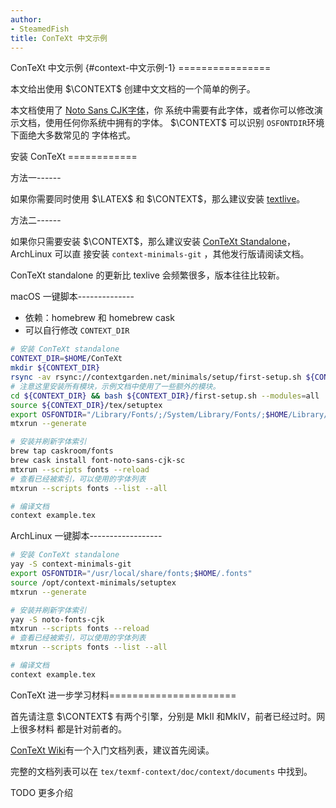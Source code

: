 ```yaml
---
author:
- SteamedFish
title: ConTeXt 中文示例
---
```


ConTeXt 中文示例 {#context-中文示例-1} ================

本文给出使用 $\CONTEXT$ 创建中文文档的一个简单的例子。

本文档使用了 [Noto Sans CJK字体](https://www.google.com/get/noto/help/cjk/)，你
系统中需要有此字体，或者你可以修改演示文档，使用任何你系统中拥有的字体。
$\CONTEXT$ 可以识别 `OSFONTDIR`环境下面绝大多数常见的 字体格式。

安装 ConTeXt ============

方法一------

如果你需要同时使用 $\LATEX$ 和 $\CONTEXT$，那么建议安装
[textlive](https://www.tug.org/texlive/)。

方法二------

如果你只需要安装 \$\CONTEXT\$，那么建议安装 [ConTeXt
Standalone](https://www.contextgarden.net/ConTeXt_Standalone)，ArchLinux 可以直
接安装 `context-minimals-git` ，其他发行版请阅读文档。

ConTeXt standalone 的更新比 texlive 会频繁很多，版本往往比较新。

macOS 一键脚本--------------

-   依赖：homebrew 和 homebrew cask
-   可以自行修改 `CONTEXT_DIR`

``` {.bash org-language="sh"}
# 安装 ConTeXt standalone
CONTEXT_DIR=$HOME/ConTeXt
mkdir ${CONTEXT_DIR}
rsync -av rsync://contextgarden.net/minimals/setup/first-setup.sh ${CONTEXT_DIR}/
# 注意这里安装所有模块，示例文档中使用了一些额外的模块。
cd ${CONTEXT_DIR} && bash ${CONTEXT_DIR}/first-setup.sh --modules=all
source ${CONTEXT_DIR}/tex/setuptex
export OSFONTDIR="/Library/Fonts/;/System/Library/Fonts/;$HOME/Library/Fonts/"
mtxrun --generate

# 安装并刷新字体索引
brew tap caskroom/fonts
brew cask install font-noto-sans-cjk-sc
mtxrun --scripts fonts --reload
# 查看已经被索引，可以使用的字体列表
mtxrun --scripts fonts --list --all

# 编译文档
context example.tex
```

ArchLinux 一键脚本------------------

``` {.bash org-language="sh"}
# 安装 ConTeXt standalone
yay -S context-minimals-git
export OSFONTDIR="/usr/local/share/fonts;$HOME/.fonts"
source /opt/context-minimals/setuptex
mtxrun --generate

# 安装并刷新字体索引
yay -S noto-fonts-cjk
mtxrun --scripts fonts --reload
# 查看已经被索引，可以使用的字体列表
mtxrun --scripts fonts --list --all

# 编译文档
context example.tex
```

ConTeXt 进一步学习材料======================

首先请注意 $\CONTEXT$ 有两个引擎，分别是 MkII 和MkIV，前者已经过时。网上很多材料
都是针对前者的。

[ConTeXt Wiki](https://www.contextgarden.net/)有一个入门文档列表，建议首先阅读。

完整的文档列表可以在 `tex/texmf-context/doc/context/documents` 中找到。

TODO 更多介绍
